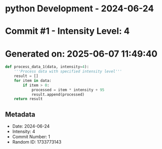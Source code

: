 ﻿# python Development - 2024-06-24
# Commit #1 - Intensity Level: 4
# Generated on: 2025-06-07 11:49:40
```python
def process_data_1(data, intensity=4):
    '''Process data with specified intensity level'''
    result = []
    for item in data:
        if item > 0:
            processed = item * intensity + 95
            result.append(processed)
    return result
```
## Metadata
- Date: 2024-06-24
- Intensity: 4
- Commit Number: 1
- Random ID: 1733773143
